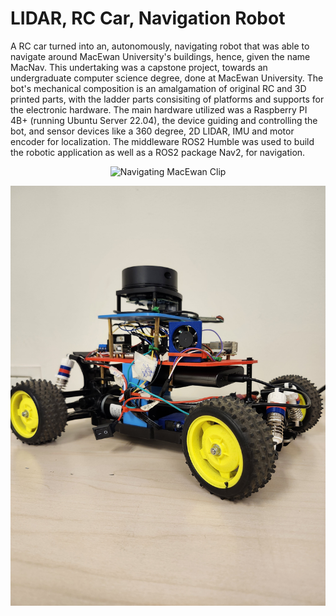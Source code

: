# LIDAR, RC Car, Navigation Robot

A RC car turned into an, autonomously, navigating robot that was able to navigate around MacEwan University's buildings, hence, given the name MacNav. This undertaking was a capstone project, towards an undergraduate computer science degree, done at MacEwan University. The bot's mechanical composition is an amalgamation of original RC and 3D printed parts, with the ladder parts consisiting of platforms and supports for the electronic hardware. The main hardware utilized was a Raspberry PI 4B+ (running Ubuntu Server 22.04), the device guiding and controlling the bot, and sensor devices like a 360 degree, 2D LIDAR, IMU and motor encoder for localization. The middleware ROS2 Humble was used to build the robotic application as well as a ROS2 package Nav2, for navigation.

<p align="center">
  <img title='Navigating MacEwan Clip' src=docs/images/macnav_repo_clip.gif width="600">
</p>

<p align="center">
  <img title='MacNav' src=docs/images/macnav.png width="600">
</p>